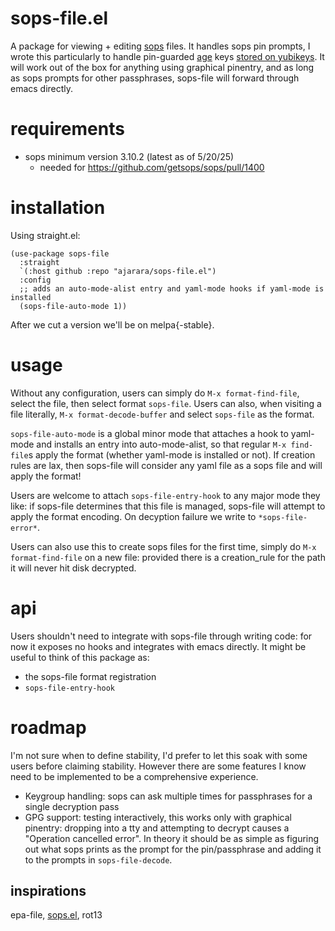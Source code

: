 # sops-file.el
A package for viewing + editing [sops](https://github.com/getsops/sops) files. It handles sops pin prompts, I wrote this particularly to handle pin-guarded [age](https://github.com/FiloSottile/age/) keys [stored on yubikeys](https://github.com/str4d/age-plugin-yubikey). It will work out of the box for anything using graphical pinentry, and as long as sops prompts for other passphrases, sops-file will forward through emacs directly.

# requirements
- sops minimum version 3.10.2 (latest as of 5/20/25)
  - needed for https://github.com/getsops/sops/pull/1400

# installation
Using straight.el:
``` emacs-lisp
(use-package sops-file
  :straight
  `(:host github :repo "ajarara/sops-file.el")
  :config
  ;; adds an auto-mode-alist entry and yaml-mode hooks if yaml-mode is installed
  (sops-file-auto-mode 1))
```

After we cut a version we'll be on melpa{-stable}.

# usage
Without any configuration, users can simply do `M-x format-find-file`, select the file, then select format `sops-file`. Users can also, when visiting a file literally, `M-x format-decode-buffer` and select `sops-file` as the format.

`sops-file-auto-mode` is a global minor mode that attaches a hook to yaml-mode and installs an entry into auto-mode-alist, so that regular `M-x find-file`s apply the format (whether yaml-mode is installed or not). If creation rules are lax, then sops-file will consider any yaml file as a sops file and will apply the format!

Users are welcome to attach `sops-file-entry-hook` to any major mode they like: if sops-file determines that this file is managed, sops-file will attempt to apply the format encoding. On decyption failure we write to `*sops-file-error*`.

Users can also use this to create sops files for the first time, simply do `M-x format-find-file` on a new file: provided there is a creation_rule for the path it will never hit disk decrypted.

# api
Users shouldn't need to integrate with sops-file through writing code: for now it exposes no hooks and integrates with emacs directly. It might be useful to think of this package as:
- the sops-file format registration
- `sops-file-entry-hook`

# roadmap
I'm not sure when to define stability, I'd prefer to let this soak with some users before claiming stability. However there are some features I know need to be implemented to be a comprehensive experience. 
- Keygroup handling: sops can ask multiple times for passphrases for a single decryption pass
- GPG support: testing interactively, this works only with graphical pinentry: dropping into a tty and attempting to decrypt causes a "Operation cancelled error". In theory it should be as simple as figuring out what sops prints as the prompt for the pin/passphrase and adding it to the prompts in `sops-file-decode`.

## inspirations
epa-file, [sops.el](https://github.com/djgoku/sops), rot13
